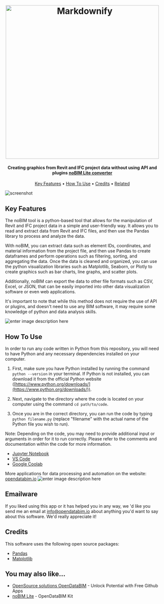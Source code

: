 

<h1 align="center">
  <a href="https://opendatabim.io/"><img src="https://opendatabim.io/wp-content/uploads/2023/01/Welcome-to-the-world-of-digitalization-1.png" alt="Markdownify" width="500"></a>
</h1>

<h4 align="center">Creating graphics from Revit and IFC project data without using API and plugins <a href="https://opendatabim.io/index.php/product/opendatabim-converter-kit-lite-version/" target="_blank">noBIM Lite converter</a></h4>


<p align="center">
  <a href="#key-features">Key Features</a> •
  <a href="#how-to-use">How To Use</a> •
  <a href="#credits">Credits</a> •
  <a href="#related">Related</a> </p>

![screenshot](https://opendatabim.io/wp-content/uploads/2023/01/JPEG-from-Revit-4.gif)

## Key Features

The noBIM tool is a python-based tool that allows for the manipulation of Revit and IFC project data in a simple and user-friendly way. It allows you to read and extract data from Revit and IFC files, and then use the Pandas library to process and analyze the data.

With noBIM, you can extract data such as element IDs, coordinates, and material information from the project file, and then use Pandas to create dataframes and perform operations such as filtering, sorting, and aggregating the data. Once the data is cleaned and organized, you can use the python visualization libraries such as Matplotlib, Seaborn, or Plotly to create graphics such as bar charts, line graphs, and scatter plots.

Additionally, noBIM can export the data to other file formats such as CSV, Excel, or JSON, that can be easily imported into other data visualization software or even web applications.

It's important to note that while this method does not require the use of API or plugins, and doesn't need to use any BIM software, it may require some knowledge of python and data analysis skills.

![enter image description here](https://opendatabim.io/wp-content/uploads/2023/01/JPEG-from-Revit-3.gif)

## How To Use

In order to run any code written in Python from this repository, you will need to have Python and any necessary dependencies installed on your computer.

1.  First, make sure you have Python installed by running the command `python --version` in your terminal. If Python is not installed, you can download it from the official Python website ([https://www.python.org/downloads/](https://www.python.org/downloads/)).
    
2.  Next, navigate to the directory where the code is located on your computer using the command `cd path/to/code`.
    
3.  Once you are in the correct directory, you can run the code by typing `python filename.py` (replace "filename" with the actual name of the Python file you wish to run).

Note: Depending on the code, you may need to provide additional input or arguments in order for it to run correctly. Please refer to the comments and documentation within the code for more information.

 - [Jupyter Notebook](https://jupyter.org/) 
 - [VS Code](https://code.visualstudio.com/)
 - [Google Coolab](https://colab.research.google.com/)



More applications for data processing and automation on the website: [opendatabim.io](https://opendatabim.io/)
![enter image description here](https://opendatabim.io/wp-content/uploads/2022/01/OpenDataBIM-FORMAT-FREE-1-2.png)



## Emailware

If you liked using this app or it has helped you in any way, we 'd like you send me an email at <info@opendatabim.io> about anything you'd want to say about this software. We'd really appreciate it!

## Credits

This software uses the following open source packages:

- [Pandas](http://electron.atom.io/)
- [Matplotlib](https://matplotlib.org)


## You may also like...

- [OpenSource solutions OpenDataBIM](https://opendatabim.io/#practicalsolutions) - Unlock Potential with Free Github Apps
- [noBIM Lite](https://opendatabim.io/index.php/product/opendatabim-converter-kit-lite-version) - OpenDataBIM Kit

